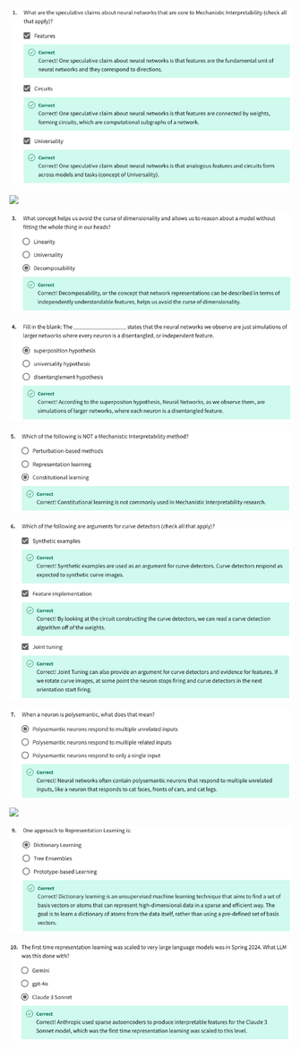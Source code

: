 

![](../imgs_quizzes/c2m3q1.png)

![](../imgs_quizzes/c2m3q2.png)

![](../imgs_quizzes/c2m3q3.png)

![](../imgs_quizzes/c2m3q4.png)

![](../imgs_quizzes/c2m3q5.png)

![](../imgs_quizzes/c2m3q6.png)

![](../imgs_quizzes/c2m3q7.png)

![](../imgs_quizzes/c2m3q8.png)

![](../imgs_quizzes/c2m3q9.png)

![](../imgs_quizzes/c2m3q10.png)